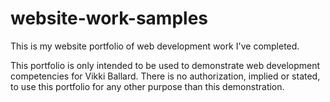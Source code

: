 # website-work-samples
This is my website portfolio of web development work I've completed. 

This portfolio is only intended to be used to demonstrate web development competencies for Vikki Ballard. There is no authorization, implied or stated, to use this portfolio for any other purpose than this demonstration. 
